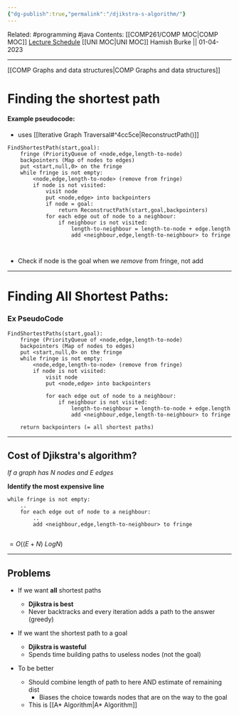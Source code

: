 ```yaml
---
{"dg-publish":true,"permalink":"/djikstra-s-algorithm/"}
---
```


Related: #programming #java 
Contents: [[COMP261/COMP MOC\|COMP MOC]]
[Lecture Schedule](https://ecs.wgtn.ac.nz/Courses/COMP261_2023T1/LectureSchedule)
[[UNI MOC\|UNI MOC]]
Hamish Burke || 01-04-2023
***
[[COMP Graphs and data structures\|COMP Graphs and data structures]]

# Finding the shortest path

#### Example pseudocode:
- uses [[Iterative Graph Traversal#^4cc5ce\|ReconstructPath()]]
```
FindShortestPath(start,goal):
	fringe (PriorityQueue of <node,edge,length-to-node)
	backpointers (Map of nodes to edges)
	put <start,null,0> on the fringe
	while fringe is not empty:
		<node,edge,length-to-node> (remove from fringe)
		if node is not visited:
			visit node
			put <node,edge> into backpointers
			if node = goal:
				return ReconstructPath(start,goal,backpointers)
			for each edge out of node to a neighbour:
				if neighbour is not visited:
					length-to-neighbour = length-to-node + edge.length
					add <neighbour,edge,length-to-neighbour> to fringe
				
				
```

- Check if node is the goal when we *remove* from fringe, not add


***

# Finding **All** Shortest Paths:

### Ex PseudoCode
```
FindShortestPaths(start,goal):
	fringe (PriorityQueue of <node,edge,length-to-node)
	backpointers (Map of nodes to edges)
	put <start,null,0> on the fringe
	while fringe is not empty:
		<node,edge,length-to-node> (remove from fringe)
		if node is not visited:
			visit node
			put <node,edge> into backpointers

			for each edge out of node to a neighbour:
				if neighbour is not visited:
					length-to-neighbour = length-to-node + edge.length
					add <neighbour,edge,length-to-neighbour> to fringe
					
	return backpointers (= all shortest paths)
```


***

## Cost of Djikstra's algorithm?
*If a graph has N nodes and E edges*

**Identify the most expensive line**
```
while fringe is not empty:
	..
	for each edge out of node to a neighbour:
		..
		add <neighbour,edge,length-to-neighbour> to fringe
		
```


$= O((E+N) \ Log N)$


***

## Problems
- If we want **all** shortest paths
	- **Djikstra is best**
	- Never backtracks and every iteration adds a path to the answer (greedy)
- If we want the shortest path to a goal
	- **Djikstra is wasteful**
	- Spends time building paths to useless nodes (not the goal)

- To be better
	- Should combine length of path to here AND estimate of remaining dist
		- Biases the choice towards nodes that are on the way to the goal
	- This is [[A* Algorithm\|A* Algorithm]]

